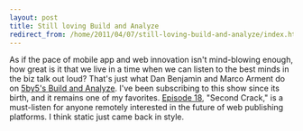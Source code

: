 ```yaml
---
layout: post
title: Still loving Build and Analyze
redirect_from: /home/2011/04/07/still-loving-build-and-analyze/index.html
---
```

<p>As if the pace of mobile app and web innovation isn't mind-blowing enough, how great is it that we live in a time when we can listen to the best minds in the biz talk out loud? That's just what Dan Benjamin and Marco Arment do on <a href="http://5by5.tv/buildanalyze">5by5's Build and Analyze</a>. I've been subscribing to this show since its birth, and it remains one of my favorites.
<a href="http://5by5.tv/buildanalyze/18">Episode 18</a>, "Second Crack," is a must-listen for anyone remotely interested in the future of web publishing platforms. I think static just came back in style.</p>
